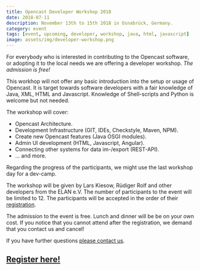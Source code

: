 ```yaml
---
title: Opencast Developer Workshop 2018
date: 2018-07-11
description: November 13th to 15th 2018 in Osnabrück, Germany. 
category: event
tags: [event, upcoming, developer, workshop, java, html, javascript]
image: assets/img/developer-workshop.png
---
```


For everybody who is interested in contributing to the Opencast software, or adopting it to the local needs we are offering a developer workshop. *The admission is free!*

<!-- More --->

This workhop will not offer any basic introduction into the setup or usage of Opencast. It is target towards software developers with a fair knowledge of Java, XML, HTML and Javascript. Knowledge of Shell-scripts and Python is welcome but not needed. 

The workshop will cover:

- Opencast Architecture.
- Development Infrastructure (GIT, IDEs, Checkstyle, Maven, NPM).
- Create new Opencast features (Java OSGI modules).
- Admin UI development (HTML, Javascript, Angular).
- Connecting other systems for data im-/export (REST-API).
- ... and more.

Regarding the progress of the participants, we might use the last workshop day for a dev-camp.

The workshop will be given by Lars Kiesow, Rüdiger Rolf and other developers from the ELAN e.V.
The number of participants to the event will be limited to 12. The participants will be accepted in the order of their [registration](https://goo.gl/forms/2cNNydlEdv9TiS1V2). 

The admission to the event is free. Lunch and dinner will be be on your own cost. If you notice that you cannot attend after the registration, we demand that you contact us and cancel! 

If you have further questions [please contact us](mailto:rrolf@uni-osnabrueck.de). 

## [Register here!](https://goo.gl/forms/2cNNydlEdv9TiS1V2)
